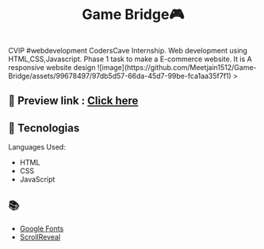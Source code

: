 
<h1 align="center">
  Game Bridge🎮
</h1>

<br>
CVIP #webdevelopment CodersCave Internship. Web development using HTML,CSS,Javascript. Phase 1 task to make a E-commerce website. It is A responsive website design
![image](https://github.com/Meetjain1512/Game-Bridge/assets/99678497/97db5d57-66da-45d7-99be-fca1aa35f7f1)
>

<br>

## 📝 Preview link : <a href = "https://meet-game-bridge.netlify.app">Click here</a>
## 🚀 Tecnologias

Languages Used:

- HTML
- CSS
- JavaScript

## 📚 

- [Google Fonts](https://fonts.google.com/)
- [ScrollReveal](https://scrollrevealjs.org/)
 


